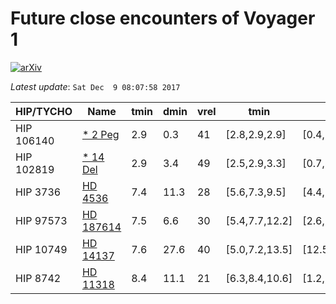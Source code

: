 # Future close encounters of Voyager 1

[![arXiv](http://img.shields.io/badge/arXiv-1711.09397-orange.svg?style=flat)](http://arxiv.org/abs/1711.09397)

_Latest update_: ``Sat Dec  9 08:07:58 2017``

|HIP/TYCHO|Name|tmin|dmin|vrel|tmin|dmin|vrel|Ppos|
|--|--|--|--|--|--|--|--|--|
|  HIP 106140 |  [* 2 Peg](http://simbad.u-strasbg.fr/simbad/sim-id?Ident=*%202%20Peg) | 2.9 | 0.3 | 41 | [2.8,2.9,2.9] | [0.4,1.2,2.4] | [41,41,42] | -10.6 |
|  HIP 102819 |  [* 14 Del](http://simbad.u-strasbg.fr/simbad/sim-id?Ident=*%2014%20Del) | 2.9 | 3.4 | 49 | [2.5,2.9,3.3] | [0.7,3.9,13.2] | [47,49,51] | -14.0 |
|  HIP 3736 |  [HD 4536](http://simbad.u-strasbg.fr/simbad/sim-id?Ident=HD%204536) | 7.4 | 11.3 | 28 | [5.6,7.3,9.5] | [4.4,16.8,29.0] | [26,28,31] | -12.3 |
|  HIP 97573 |  [HD 187614](http://simbad.u-strasbg.fr/simbad/sim-id?Ident=HD%20187614) | 7.5 | 6.6 | 30 | [5.4,7.7,12.2] | [2.6,15.9,72.4] | [20,29,37] | -12.1 |
|  HIP 10749 |  [HD 14137](http://simbad.u-strasbg.fr/simbad/sim-id?Ident=HD%2014137) | 7.6 | 27.6 | 40 | [5.0,7.2,13.5] | [12.5,30.4,48.3] | [38,41,44] | -12.4 |
|  HIP 8742 |  [HD 11318](http://simbad.u-strasbg.fr/simbad/sim-id?Ident=HD%2011318) | 8.4 | 11.1 | 21 | [6.3,8.4,10.6] | [1.2,12.3,27.7] | [18,21,24] | -8.4 |
